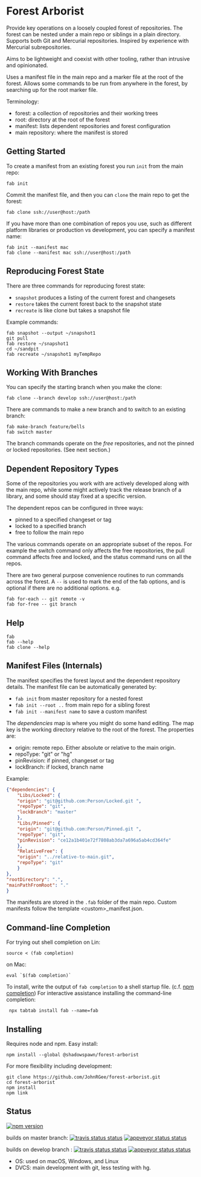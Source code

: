 # Forest Arborist

Provide key operations on a loosely coupled forest of repositories. The
forest can be nested under a main repo or siblings in a plain directory. Supports
both Git and Mercurial repositories. Inspired by experience with Mercurial subrepositories.

Aims to be lightweight and coexist with other tooling, rather than intrusive and opinionated.

Uses a manifest file in the main repo and a marker file at the root of the forest.
Allows some commands to be run from anywhere in the forest, by searching up for
the root marker file.

Terminology:

- forest: a collection of repositories and their working trees
- root: directory at the root of the forest
- manifest: lists dependent repositories and forest configuration
- main repository: where the manifest is stored

## Getting Started

To create a manifest from an existing forest you run `init` from the main repo:

    fab init

Commit the manifest file, and then you can `clone` the main repo to get the forest:

    fab clone ssh://user@host:/path

If you have more than one combination of repos you use, such as different
platform libraries or production vs development, you can specify a manifest name:

    fab init --manifest mac
    fab clone --manifest mac ssh://user@host:/path

## Reproducing Forest State

There are three commands for reproducing forest state:

- `snapshot` produces a listing of the current forest and changesets
- `restore` takes the current forest back to the snapshot state
- `recreate` is like clone but takes a snapshot file

Example commands:

    fab snapshot --output ~/snapshot1
    git pull
    fab restore ~/snapshot1
    cd ~/sandpit
    fab recreate ~/snapshot1 myTempRepo

## Working With Branches

You can specify the starting branch when you make the clone:

    fab clone --branch develop ssh://user@host:/path

There are commands to make a new branch and to switch to an existing branch:

    fab make-branch feature/bells
    fab switch master

The branch commands operate on the _free_ repositories, and not the pinned or locked repositories. (See next section.)

## Dependent Repository Types

Some of the repositories you work with are actively developed along with the main repo,
while some might actively track the release branch of a library, and some should stay fixed
at a specific version.

The dependent repos can be configured in three ways:

- pinned to a specified changeset or tag
- locked to a specified branch
- free to follow the main repo

The various commands operate on an appropriate subset of the repos. For example
the switch command only affects the free repositories, the pull command affects
free and locked, and the status command runs on all the repos.

There are two general purpose convenience routines to run commands across the forest. A `--` is used to mark the end of the fab options, and is optional if there are no additional options.
e.g.

    fab for-each -- git remote -v
    fab for-free -- git branch

## Help

    fab
    fab --help
    fab clone --help

## Manifest Files (Internals)

The manifest specifies the forest layout and the dependent repository details. The manifest file can be automatically generated by:

- `fab init` from master repository for a nested forest
- `fab init --root ..` from main repo for a sibling forest
- `fab init --manifest name` to save a custom manifest

The _dependencies_ map is where you might do some hand editing. The map key
is the working directory relative to the root of the forest. The properties are:

- origin: remote repo. Either absolute or relative to the main origin.
- repoType: "git" or "hg"
- pinRevision: if pinned, changeset or tag
- lockBranch: if locked, branch name

Example:

```json
{"dependencies": {
    "Libs/Locked": {
    "origin": "git@github.com:Person/Locked.git ",
    "repoType": "git",
    "lockBranch": "master"
    },
    "Libs/Pinned": {
    "origin": "git@github.com:Person/Pinned.git ",
    "repoType": "git",
    "pinRevision": "ce12a1b401e72f7808ab3da7a696a5ab4cd364fe"
    },
    "RelativeFree": {
    "origin": "../relative-to-main.git",
    "repoType": "git"
    }
},
"rootDirectory": ".",
"mainPathFromRoot": "."
}
```

The manifests are stored in the `.fab` folder of the main repo.
Custom manifests follow the template &lt;custom&gt;\_manifest.json.

## Command-line Completion

For trying out shell completion on Lin:

    source < (fab completion)

on Mac:

    eval `$(fab completion)`

To install, write the output of `fab completion` to a shell startup file. (c.f. [npm completion](https://docs.npmjs.com/cli/completion)) For interactive assistance installing the command-line completion:

     npx tabtab install fab --name=fab

## Installing

Requires node and npm. Easy install:

    npm install --global @shadowspawn/forest-arborist

For more flexibility including development:

    git clone https://github.com/JohnRGee/forest-arborist.git
    cd forest-arborist
    npm install
    npm link

## Status

[![npm version](https://img.shields.io/npm/v/@shadowspawn/forest-arborist.svg)](https://www.npmjs.com/package/@shadowspawn/forest-arborist)

builds on master branch:
[![travis status status](https://img.shields.io/travis/JohnRGee/forest-arborist/master.svg?&label=mac+%26+lin)](https://travis-ci.org/JohnRGee/forest-arborist)
[![appveyor status status](https://img.shields.io/appveyor/ci/JohnRGee/forest-arborist/master.svg?label=win)](https://ci.appveyor.com/project/JohnRGee/forest-arborist)

builds on develop branch :
[![travis status status](https://img.shields.io/travis/JohnRGee/forest-arborist/develop.svg?&label=mac+%26+lin)](https://travis-ci.org/JohnRGee/forest-arborist)
[![appveyor status status](https://img.shields.io/appveyor/ci/JohnRGee/forest-arborist/develop.svg?label=win)](https://ci.appveyor.com/project/JohnRGee/forest-arborist)

- OS: used on macOS, Windows, and Linux
- DVCS: main development with git, less testing with hg.
